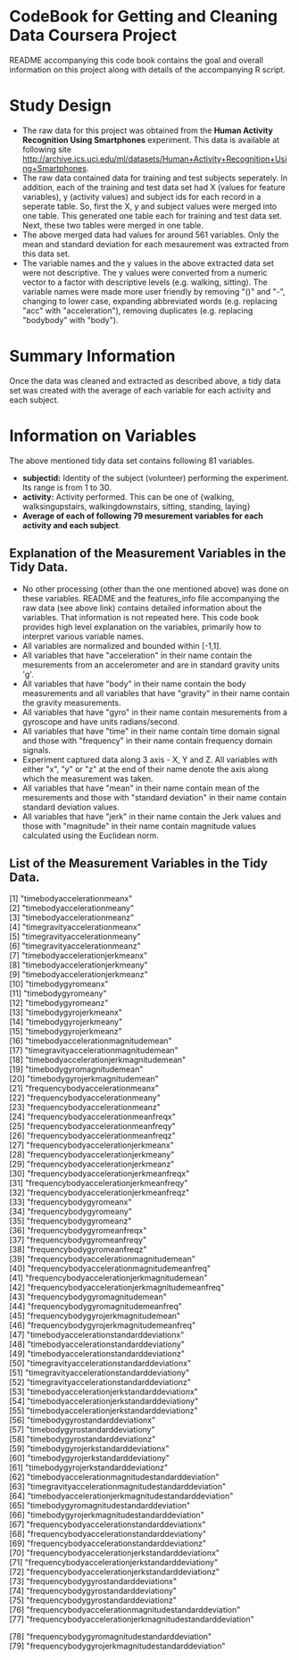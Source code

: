 # CodeBook for Getting and Cleaning Data Coursera Project

README accompanying this code book contains the goal and overall information on this project along with details of the accompanying R script.

# Study Design
* The raw data for this project was obtained from the 
**Human Activity Recognition Using Smartphones** experiment. This data is available at following site
http://archive.ics.uci.edu/ml/datasets/Human+Activity+Recognition+Using+Smartphones.
* The raw data contained data for training and test subjects seperately. In addition, each of the training and test data set had X (values for feature variables), y (activity values) and subject ids for each record in a seperate table. So, first the X, y and subject values were merged into one table. This generated one  table each for training and test data set. Next, these two tables were merged in one table.
* The above merged data had values for around 561 variables.  Only the mean and standard deviation for each mesaurement was extracted from this data set.
* The variable names and the y values in the above extracted data set were not descriptive. The y values were converted from a numeric vector to a factor with descriptive levels (e.g. walking, sitting). The variable names were made more user friendly by removing "()" and "-", changing to lower case, expanding abbreviated words (e.g. replacing "acc" with "acceleration"), removing duplicates (e.g. replacing "bodybody" with "body").

# Summary Information
Once the data was cleaned and extracted as described above, a tidy data set was created with the average of each variable for each activity and each subject.

# Information on Variables
The above mentioned tidy data set contains following 81 variables.
* **subjectid:** Identity of the subject (volunteer) performing the experiment. Its range is from 1 to 30.
* **activity:** Activity performed. This can be one of {walking, walksingupstairs, walkingdownstairs, sitting, standing, laying}
* **Average of each of following 79 mesurement variables for each activity and each subject**.

## Explanation of the Measurement Variables in the Tidy Data. 
* No other processing (other than the one mentioned above) was done on these variables. README and the features_info file accompanying the raw data (see above link) contains detailed information about the variables. That information is not repeated here. This code book provides high level explanation on the variables, primarily how to interpret various variable names.
* All variables are normalized and bounded within [-1,1].
* All variables that have "acceleration" in their name contain the mesurements from an accelerometer and are in standard gravity units 'g'.
* All variables that have "body" in their name contain the body measurements and all variables that have "gravity" in their name contain the gravity measurements.
* All variables that have "gyro" in their name contain mesurements from a gyroscope and have units radians/second.
* All variables that have "time" in their name contain time domain signal and those with "frequency" in their name contain frequency domain signals.
* Experiment captured data along 3 axis - X, Y and Z. All variables with either "x", "y" or "z" at the end of their name denote the axis along which the measurement was taken.
* All variables that have "mean" in their name contain mean of the mesurements and those with "standard deviation" in their name contain standard deviation values.
* All variables that have "jerk" in their name contain the Jerk values and those with "magnitude" in their name contain magnitude values calculated using the Euclidean norm.

## List of the Measurement Variables in the Tidy Data.
 [1] "timebodyaccelerationmeanx"                              
 [2] "timebodyaccelerationmeany"                              
 [3] "timebodyaccelerationmeanz"                              
 [4] "timegravityaccelerationmeanx"                           
 [5] "timegravityaccelerationmeany"                           
 [6] "timegravityaccelerationmeanz"                           
 [7] "timebodyaccelerationjerkmeanx"                          
 [8] "timebodyaccelerationjerkmeany"                          
 [9] "timebodyaccelerationjerkmeanz"                          
[10] "timebodygyromeanx"                                      
[11] "timebodygyromeany"                                      
[12] "timebodygyromeanz"                                      
[13] "timebodygyrojerkmeanx"                                  
[14] "timebodygyrojerkmeany"                                  
[15] "timebodygyrojerkmeanz"                                  
[16] "timebodyaccelerationmagnitudemean"                      
[17] "timegravityaccelerationmagnitudemean"                   
[18] "timebodyaccelerationjerkmagnitudemean"                  
[19] "timebodygyromagnitudemean"                              
[20] "timebodygyrojerkmagnitudemean"                          
[21] "frequencybodyaccelerationmeanx"                         
[22] "frequencybodyaccelerationmeany"                         
[23] "frequencybodyaccelerationmeanz"                         
[24] "frequencybodyaccelerationmeanfreqx"                     
[25] "frequencybodyaccelerationmeanfreqy"                     
[26] "frequencybodyaccelerationmeanfreqz"                     
[27] "frequencybodyaccelerationjerkmeanx"                     
[28] "frequencybodyaccelerationjerkmeany"                     
[29] "frequencybodyaccelerationjerkmeanz"                     
[30] "frequencybodyaccelerationjerkmeanfreqx"                 
[31] "frequencybodyaccelerationjerkmeanfreqy"                 
[32] "frequencybodyaccelerationjerkmeanfreqz"                 
[33] "frequencybodygyromeanx"                                 
[34] "frequencybodygyromeany"                                 
[35] "frequencybodygyromeanz"                                 
[36] "frequencybodygyromeanfreqx"                             
[37] "frequencybodygyromeanfreqy"                             
[38] "frequencybodygyromeanfreqz"                             
[39] "frequencybodyaccelerationmagnitudemean"                 
[40] "frequencybodyaccelerationmagnitudemeanfreq"             
[41] "frequencybodyaccelerationjerkmagnitudemean"             
[42] "frequencybodyaccelerationjerkmagnitudemeanfreq"         
[43] "frequencybodygyromagnitudemean"                         
[44] "frequencybodygyromagnitudemeanfreq"                     
[45] "frequencybodygyrojerkmagnitudemean"                     
[46] "frequencybodygyrojerkmagnitudemeanfreq"                 
[47] "timebodyaccelerationstandarddeviationx"                 
[48] "timebodyaccelerationstandarddeviationy"                 
[49] "timebodyaccelerationstandarddeviationz"                 
[50] "timegravityaccelerationstandarddeviationx"              
[51] "timegravityaccelerationstandarddeviationy"              
[52] "timegravityaccelerationstandarddeviationz"              
[53] "timebodyaccelerationjerkstandarddeviationx"             
[54] "timebodyaccelerationjerkstandarddeviationy"             
[55] "timebodyaccelerationjerkstandarddeviationz"             
[56] "timebodygyrostandarddeviationx"                         
[57] "timebodygyrostandarddeviationy"                         
[58] "timebodygyrostandarddeviationz"                         
[59] "timebodygyrojerkstandarddeviationx"                     
[60] "timebodygyrojerkstandarddeviationy"                     
[61] "timebodygyrojerkstandarddeviationz"                     
[62] "timebodyaccelerationmagnitudestandarddeviation"         
[63] "timegravityaccelerationmagnitudestandarddeviation"      
[64] "timebodyaccelerationjerkmagnitudestandarddeviation"     
[65] "timebodygyromagnitudestandarddeviation"                 
[66] "timebodygyrojerkmagnitudestandarddeviation"             
[67] "frequencybodyaccelerationstandarddeviationx"            
[68] "frequencybodyaccelerationstandarddeviationy"            
[69] "frequencybodyaccelerationstandarddeviationz"            
[70] "frequencybodyaccelerationjerkstandarddeviationx"        
[71] "frequencybodyaccelerationjerkstandarddeviationy"        
[72] "frequencybodyaccelerationjerkstandarddeviationz"        
[73] "frequencybodygyrostandarddeviationx"                    
[74] "frequencybodygyrostandarddeviationy"                    
[75] "frequencybodygyrostandarddeviationz"                    
[76] "frequencybodyaccelerationmagnitudestandarddeviation"    
[77] "frequencybodyaccelerationjerkmagnitudestandarddeviation"

[78] "frequencybodygyromagnitudestandarddeviation"            
[79] "frequencybodygyrojerkmagnitudestandarddeviation"
